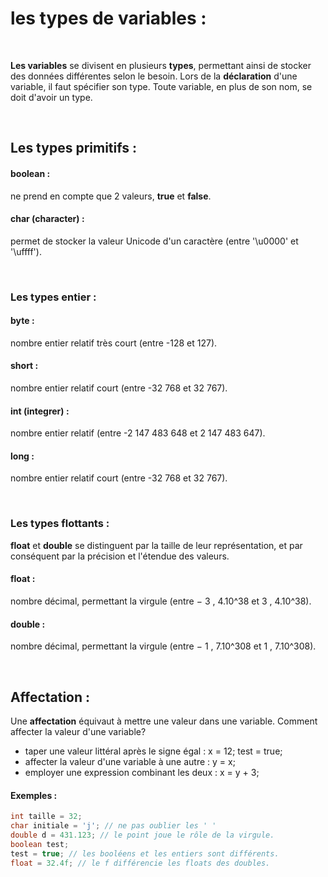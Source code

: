 # les types de variables :

<br/>

**Les variables** se divisent en plusieurs **types**, permettant ainsi de stocker des données différentes selon le besoin.
Lors de la **déclaration** d'une variable, il faut spécifier son type. Toute variable, en plus de son nom, se doit d'avoir un type. 

<br/>

## Les types primitifs :


#### boolean : 
ne prend en compte que 2 valeurs, **true** et **false**.
#### char (character) : 
permet de stocker la valeur Unicode d'un caractère (entre '\u0000' et '\uffff').

<br/>

### Les types entier :

#### byte : 
nombre entier relatif très court (entre -128 et 127).
#### short : 
nombre entier relatif court (entre -32 768 et 32 767).
#### int (integrer) : 
nombre entier relatif (entre -2 147 483 648 et 2 147 483 647).
#### long : 
nombre entier relatif court (entre -32 768 et 32 767).

<br/>

### Les types flottants :
**float** et **double** se distinguent par la taille de leur représentation, et par conséquent par la précision et l'étendue des valeurs.

#### float : 
nombre décimal, permettant la virgule (entre − 3 , 4.10^38 et 3 , 4.10^38).
#### double : 
nombre décimal, permettant la virgule (entre − 1 , 7.10^308 et 1 , 7.10^308).

<br/>

## Affectation :

Une **affectation** équivaut à mettre une valeur dans une variable.
Comment affecter la valeur d'une variable?

* taper une valeur littéral après le signe égal : x = 12; test = true;
* affecter la valeur d'une variable à une autre : y = x;
* employer une expression combinant les deux : x = y + 3;


#### Exemples : 
```java
int taille = 32;
char initiale = 'j'; // ne pas oublier les ' '
double d = 431.123; // le point joue le rôle de la virgule.
boolean test; 
test = true; // les booléens et les entiers sont différents.
float = 32.4f; // le f différencie les floats des doubles.
```







